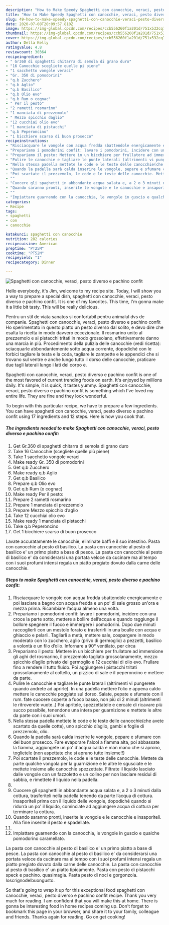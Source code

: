 ```yaml
---
description: "How to Make Speedy Spaghetti con canocchie, veraci, pesto diverso e pachino confit"
title: "How to Make Speedy Spaghetti con canocchie, veraci, pesto diverso e pachino confit"
slug: 49-how-to-make-speedy-spaghetti-con-canocchie-veraci-pesto-diverso-e-pachino-confit
date: 2020-07-08T20:09:57.810Z
image: https://img-global.cpcdn.com/recipes/ccb556260f1a201d/751x532cq70/spaghetti-con-canocchie-veraci-pesto-diverso-e-pachino-confit-recipe-main-photo.jpg
thumbnail: https://img-global.cpcdn.com/recipes/ccb556260f1a201d/751x532cq70/spaghetti-con-canocchie-veraci-pesto-diverso-e-pachino-confit-recipe-main-photo.jpg
cover: https://img-global.cpcdn.com/recipes/ccb556260f1a201d/751x532cq70/spaghetti-con-canocchie-veraci-pesto-diverso-e-pachino-confit-recipe-main-photo.jpg
author: Della Kelly
ratingvalue: 4.8
reviewcount: 30364
recipeingredient:
- " Gr360 di spaghetti chitarra di semola di grano duro"
- "16 Canocchie scegliete quelle pi piene"
- "1 sacchetto vongole veraci"
- "Gr. 350 di pomodorini"
- "q.b Zucchero"
- "q.b Aglio"
- "q.b Basilico"
- "q.b Olio evo"
- "q.b Rum o cognac"
- " Per il pesto"
- "2 rametti rosmarino"
- "1 manciata di prezzemolo"
- " Mezzo spicchio daglio"
- "12 cucchiai olio evo"
- "1 manciata di pistacchi"
- "q.b Peperoncino"
- "1 bicchiere scarso di buon prosecco"
recipeinstructions:
- "Risciacquare le vongole con acqua fredda sbattendole energicamente e poi lasciare a bagno con acqua fredda e un po’ di sale grosso un&#39;ora e mezza prima. Ricambiare l’acqua almeno una volta."
- "Prepariamo i pomodorini confit: lavare i pomodorini, incidere con una croce la parte sotto, mettere a bollire dell’acqua e quando raggiunge il bollore spegnere il fuoco e immergere i pomodorini. Dopo due minuti raccoglierli con un mestolo forato e trasferirli in una boulle con acqua e ghiaccio e pelarli. Tagliarli a metà, mettere sale, cospargere in modo moderato con lo zucchero, aglio (privo di germoglio) a pezzetti, basilico a volontà e un filo d’olio. Infornare a 90° ventilato, per circa"
- "Prepariamo il pesto: Mettere in un bicchiere per frullatore ad immersione gli aghi del rosmarino, il prezzemolo tagliato grossolanamente, mezzo spicchio d’aglio privato del germoglio e 12 cucchiai di olio evo. Frullare fino a rendere il tutto fluido. Poi aggiungere i pistacchi tritati grossolanamente al coltello, un pizzico di sale e il peperoncino e mettere da parte."
- "Pulire le canocchie e tagliare le punte laterali (altrimenti vi pungerete quando andrete ad aprirle). In una padella mettere l’olio e appena caldo mettere le canocchie poggiate sul dorso. Salate, pepate e sfumate con il rum. fate cuocere coperte a fuoco basso, non più di 2 minuti (altrimenti le ritroverete vuote..) Poi apritele, spezzettatele e cercate di ricavare più succo possibile, tenendone una intera per guarnizione e mettete le altre da parte con i suoi umori."
- "Nella stessa padella mettete le code e le teste delle canocchie(che avete scartato da quelle cotte), uno spicchio d’aglio, gambi e foglie di prezzemolo, olio."
- "Quando la padella sarà calda inserire le vongole, pepare e sfumare con del buon prosecco. Fare evaporare l&#39;alcol a fiamma alta, poi abbassate la fiamma, aggiungete un po&#39; d&#39;acqua calda e man mano che si aprono, toglietele (non aspettate che si aprano tutte insieme!!)"
- "Poi scartate il prezzemolo, le code e le teste delle canocchie. Mettete da parte qualche vongola per la guarnizione e le altre le sgusciate e le mettete insieme alle canocchie spezzettate. Filtrate il liquido lasciato dalle vongole con un fazzoletto e un colino per non lasciare residui di sabbia, e rimettete il liquido nella padella."
- ""
- "Cuocere gli spaghetti in abbondante acqua salata e, a 2 o 3 minuti dalla cottura, trasferiteli nella padella tenendo da parte l’acqua di cottura. Insaporiteli prima con il liquido delle vongole, dopodiché quando si ridurrà un po&#39; il liquido, cominciate ad aggiungere acqua di cottura per terminare la cottura."
- "Quando saranno pronti, inserite le vongole e le canocchie e insaporiteli. Alla fine inserite il pesto e spadellate."
- ""
- "Impiattare guarnendo con la canocchia, le vongole in guscio e qualche pomodorino caramellato."
categories:
- Recipe
tags:
- spaghetti
- con
- canocchie

katakunci: spaghetti con canocchie 
nutrition: 282 calories
recipecuisine: American
preptime: "PT25M"
cooktime: "PT52M"
recipeyield: "1"
recipecategory: Dinner

---
```



![Spaghetti con canocchie, veraci, pesto diverso e pachino confit](https://img-global.cpcdn.com/recipes/ccb556260f1a201d/751x532cq70/spaghetti-con-canocchie-veraci-pesto-diverso-e-pachino-confit-recipe-main-photo.jpg)

Hello everybody, it's Jim, welcome to my recipe site. Today, I will show you a way to prepare a special dish, spaghetti con canocchie, veraci, pesto diverso e pachino confit. It is one of my favorites. This time, I'm gonna make it a little bit tasty. This will be really delicious.

Pentru un stil de viata sanatos si confortabil pentru animalul dvs de companie. Spaghetti con canocchie, veraci, pesto diverso e pachino confit Ho sperimentato in questo piatto un pesto diverso dal solito, e devo dire che esalta la ricetta in modo davvero eccezionale. Il rosmarino unito al prezzemolo e ai pistacchi tritati in modo grossolano, effettivamente danno una marcia in più. Procedimento della pulizia delle canocchie (vedi ricetta): sciacquarle abbondantemente sotto acqua corrente, dopodiché con le forbici tagliare la testa e la coda, tagliare le zampette e le appendici che si trovano sul ventre e anche lungo tutto il dorso delle canocchie, praticare due tagli laterali lungo i lati del corpo e.

Spaghetti con canocchie, veraci, pesto diverso e pachino confit is one of the most favored of current trending foods on earth. It's enjoyed by millions daily. It's simple, it is quick, it tastes yummy. Spaghetti con canocchie, veraci, pesto diverso e pachino confit is something which I've loved my entire life. They are fine and they look wonderful.


To begin with this particular recipe, we have to prepare a few ingredients. You can have spaghetti con canocchie, veraci, pesto diverso e pachino confit using 17 ingredients and 12 steps. Here is how you cook that.

<!--inarticleads1-->

##### The ingredients needed to make Spaghetti con canocchie, veraci, pesto diverso e pachino confit:

1. Get  Gr.360 di spaghetti chitarra di semola di grano duro
1. Take 16 Canocchie (scegliete quelle più piene)
1. Take 1 sacchetto vongole veraci
1. Make ready Gr. 350 di pomodorini
1. Get q.b Zucchero
1. Make ready q.b Aglio
1. Get q.b Basilico
1. Prepare q.b Olio evo
1. Get q.b Rum (o cognac)
1. Make ready  Per il pesto:
1. Prepare 2 rametti rosmarino
1. Prepare 1 manciata di prezzemolo
1. Prepare  Mezzo spicchio d’aglio
1. Take 12 cucchiai olio evo
1. Make ready 1 manciata di pistacchi
1. Take q.b Peperoncino
1. Get 1 bicchiere scarso di buon prosecco


Lavate accuratamente le canocchie, eliminate baffi e il suo intestino. Pasta con canocchie al pesto di basilico. La pasta con canocchie al pesto di basilico e&#39; un primo piatto a base di pesce. La pasta con canocchie al pesto di basilico e&#39; da considerarsi una portata veloce da cucinare ma al tempo con i suoi profumi intensi regala un piatto pregiato dovuto dalla carne delle canocchie. 

<!--inarticleads2-->

##### Steps to make Spaghetti con canocchie, veraci, pesto diverso e pachino confit:

1. Risciacquare le vongole con acqua fredda sbattendole energicamente e poi lasciare a bagno con acqua fredda e un po’ di sale grosso un&#39;ora e mezza prima. Ricambiare l’acqua almeno una volta.
1. Prepariamo i pomodorini confit: lavare i pomodorini, incidere con una croce la parte sotto, mettere a bollire dell’acqua e quando raggiunge il bollore spegnere il fuoco e immergere i pomodorini. Dopo due minuti raccoglierli con un mestolo forato e trasferirli in una boulle con acqua e ghiaccio e pelarli. Tagliarli a metà, mettere sale, cospargere in modo moderato con lo zucchero, aglio (privo di germoglio) a pezzetti, basilico a volontà e un filo d’olio. Infornare a 90° ventilato, per circa
1. Prepariamo il pesto: Mettere in un bicchiere per frullatore ad immersione gli aghi del rosmarino, il prezzemolo tagliato grossolanamente, mezzo spicchio d’aglio privato del germoglio e 12 cucchiai di olio evo. Frullare fino a rendere il tutto fluido. Poi aggiungere i pistacchi tritati grossolanamente al coltello, un pizzico di sale e il peperoncino e mettere da parte.
1. Pulire le canocchie e tagliare le punte laterali (altrimenti vi pungerete quando andrete ad aprirle). In una padella mettere l’olio e appena caldo mettere le canocchie poggiate sul dorso. Salate, pepate e sfumate con il rum. fate cuocere coperte a fuoco basso, non più di 2 minuti (altrimenti le ritroverete vuote..) Poi apritele, spezzettatele e cercate di ricavare più succo possibile, tenendone una intera per guarnizione e mettete le altre da parte con i suoi umori.
1. Nella stessa padella mettete le code e le teste delle canocchie(che avete scartato da quelle cotte), uno spicchio d’aglio, gambi e foglie di prezzemolo, olio.
1. Quando la padella sarà calda inserire le vongole, pepare e sfumare con del buon prosecco. Fare evaporare l&#39;alcol a fiamma alta, poi abbassate la fiamma, aggiungete un po&#39; d&#39;acqua calda e man mano che si aprono, toglietele (non aspettate che si aprano tutte insieme!!)
1. Poi scartate il prezzemolo, le code e le teste delle canocchie. Mettete da parte qualche vongola per la guarnizione e le altre le sgusciate e le mettete insieme alle canocchie spezzettate. Filtrate il liquido lasciato dalle vongole con un fazzoletto e un colino per non lasciare residui di sabbia, e rimettete il liquido nella padella.
1. 
1. Cuocere gli spaghetti in abbondante acqua salata e, a 2 o 3 minuti dalla cottura, trasferiteli nella padella tenendo da parte l’acqua di cottura. Insaporiteli prima con il liquido delle vongole, dopodiché quando si ridurrà un po&#39; il liquido, cominciate ad aggiungere acqua di cottura per terminare la cottura.
1. Quando saranno pronti, inserite le vongole e le canocchie e insaporiteli. Alla fine inserite il pesto e spadellate.
1. 
1. Impiattare guarnendo con la canocchia, le vongole in guscio e qualche pomodorino caramellato.


La pasta con canocchie al pesto di basilico e&#39; un primo piatto a base di pesce. La pasta con canocchie al pesto di basilico e&#39; da considerarsi una portata veloce da cucinare ma al tempo con i suoi profumi intensi regala un piatto pregiato dovuto dalla carne delle canocchie. La pasta con canocchie al pesto di basilico e&#39; un piatto tipicamente. Pasta con pesto di pistacchi speck e pachino. quasimagia. Pasta pesto di noci e gorgonzola. loscrignodelbuongusto. 

So that's going to wrap it up for this exceptional food spaghetti con canocchie, veraci, pesto diverso e pachino confit recipe. Thank you very much for reading. I am confident that you will make this at home. There is gonna be interesting food in home recipes coming up. Don't forget to bookmark this page in your browser, and share it to your family, colleague and friends. Thanks again for reading. Go on get cooking!
